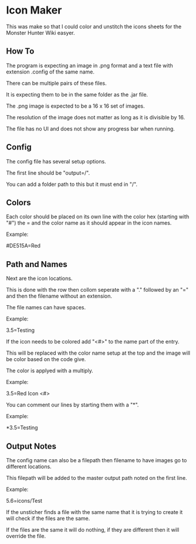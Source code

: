 # Icon Maker
This was make so that I could color and unstitch the icons sheets for the Monster Hunter Wiki easyer.

## How To
The program is expecting an image in .png format and a text file with extension .config of the same name.

There can be multiple pairs of these files.

It is expecting them to be in the same folder as the .jar file.

The .png image is expected to be a 16 x 16 set of images.

The resolution of the image does not matter as long as it is divisible by 16.

The file has no UI and does not show any progress bar when running.

## Config
The config file has several setup options.

The first line should be "output=/".

You can add a folder path to this but it must end in "/".

## Colors
Each color should be placed on its own line with the color hex (starting with "#") the = and the color name as it should appear in the icon names.

Example: 

#DE515A=Red

## Path and Names
Next are the icon locations.

This is done with the row then collom seperate with a "." followed by an "=" and then the filename without an extension.

The file names can have spaces.

Example:

3.5=Testing


If the icon needs to be colored add "<#>" to the name part of the entry.

This will be replaced with the color name setup at the top and the image will be color based on the code give.

The color is applyed with a multiply.

Example:

3.5=Red Icon <#>


You can comment our lines by starting them with a "*".

Example:

*3.5=Testing

## Output Notes
The config name can also be a filepath then filename to have images go to different locations.

This filepath will be added to the master output path noted on the first line.

Example:

5.6=icons/Test

If the unsticher finds a file with the same name that it is trying to create it will check if the files are the same.

If the files are the same it will do nothing, if they are different then it will override the file.
